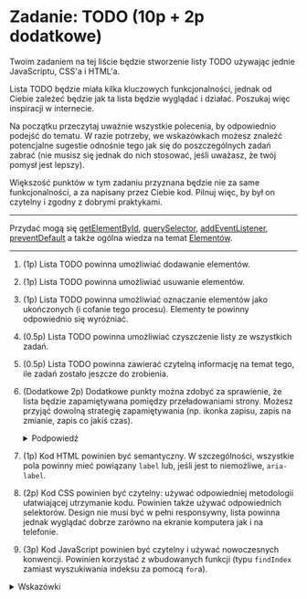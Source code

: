 # Zadanie: TODO (10p + 2p dodatkowe)

Twoim zadaniem na tej liście będzie stworzenie listy TODO używając jednie JavaScriptu, CSS'a i HTML'a.

Lista TODO będzie miała kilka kluczowych funkcjonalności, jednak od Ciebie zależeć będzie jak ta lista będzie wyglądać i działać. Poszukaj więc inspiracji w internecie.


Na początku przeczytaj uważnie wszystkie polecenia, by odpowiednio podejść do tematu. W razie potrzeby, we wskazówkach możesz znaleźć potencjalne sugestie odnośnie tego jak się do poszczególnych zadań zabrać (nie musisz się jednak do nich stosować, jeśli uważasz, że twój pomysł jest lepszy).

Większość punktów w tym zadaniu przyznana będzie nie za same funkcjonalności, a za napisany przez Ciebie kod. Pilnuj więc, by był on czytelny i zgodny z dobrymi praktykami.

--- 

Przydać mogą się [getElementById](https://developer.mozilla.org/en-US/docs/Web/API/Document/getElementById), [querySelector](https://developer.mozilla.org/en-US/docs/Web/API/Document/querySelector), [addEventListener](https://developer.mozilla.org/en-US/docs/Web/API/EventTarget/addEventListener), [preventDefault](https://developer.mozilla.org/en-US/docs/Web/API/Event/preventDefault) a także ogólna wiedza na temat [Elementów](https://developer.mozilla.org/en-US/docs/Web/API/Element).

---

1. (1p) Lista TODO powinna umożliwiać dodawanie elementów.
1. (1p) Lista TODO powinna umożliwiać usuwanie elementów.
1. (1p) Lista TODO powinna umożliwiać oznaczanie elementów jako ukończonych (i cofanie tego procesu). Elementy te powinny odpowiednio się wyróżniać.
1. (0.5p) Lista TODO powinna umożliwiać czyszczenie listy ze wszystkich zadań.
1. (0.5p) Lista TODO powinna zawierać czytelną informację na temat tego, ile zadań zostało jeszcze do zrobienia.
1. (Dodatkowe 2p) Dodatkowe punkty można zdobyć za sprawienie, że lista będzie zapamiętywana pomiędzy przeładowaniami strony. Możesz przyjąć dowolną strategię zapamiętywania (np. ikonka zapisu, zapis na zmianie, zapis co jakiś czas).

    <details>
      <summary>Podpowiedź</summary>

      > Dane możesz (w jakiś sposób) przechowywać używając [localStorage](https://developer.mozilla.org/en-US/docs/Web/API/Window/localStorage). 

    </details>

1. (1p) Kod HTML powinien być semantyczny. W szczególności, wszystkie pola powinny mieć powiązany `label` lub, jeśli jest to niemożliwe, `aria-label`.
1. (2p) Kod CSS powinien być czytelny: używać odpowiedniej metodologii ułatwiającej utrzymanie kodu. Powinien także używać odpowiednich selektorów. Design nie musi być w pełni responsywny, lista powinna jednak wyglądać dobrze zarówno na ekranie komputera jak i na telefonie.
1. (3p) Kod JavaScript powinien być czytelny i używać nowoczesnych konwencji. Powinien korzystać z wbudowanych funkcji (typu `findIndex` zamiast wyszukiwania indeksu za pomocą `for`a). 

<details>
  <summary>Wskazówki</summary>

  > 1. Początkowo nie zajmuj się JavaScriptem: przygotuj templatkę w HTMLu, ostyluj ją w CSSie dodając odpowiednie klasy. Dopiero gdy efekt wizualny będzie zadowalający, zacznij pisać kod JavaScriptowy.
  > 1. Trzymanie aktualnej listy zadań nie jest wymagane, ale może być bardzo pomocne (szczególnie, jeśli celujesz w wykonanie zadania dodatkowego).
  > 1. Na górze pliku trzymaj wszystkie potrzebne elementy (uzyskane za pomocą któregoś z seleektorów).
  > 1. Przygotuj funkcje odpowiedzialne za "tworzenie" poszczególnych elementów twojej listy. Z pewnością będziesz z nich często korzystać.
  > 1. Użyj `addEventListener` na odpowiednich elementach, by nasłuchiwać na przykład na naciśnięcie przycisku.
  > 1. Wzorowanie sie na innych rozwiązaniach jest częścią nauki, nie bój się więc wyszukać podobnych list todo w internecie i użyć ich jako inspiracji.

</details>

